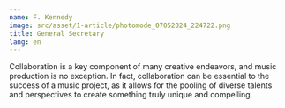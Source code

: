 ```yaml
---
name: F. Kennedy
image: src/asset/1-article/photomode_07052024_224722.png
title: General Secretary
lang: en
---
```


Collaboration is a key component of many creative endeavors, and music production is no exception. In fact, collaboration can be essential to the success of a music project, as it allows for the pooling of diverse talents and perspectives to create something truly unique and compelling.
